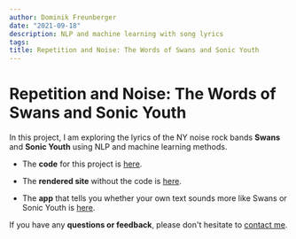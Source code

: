 ```yaml
---
author: Dominik Freunberger
date: "2021-09-18"
description: NLP and machine learning with song lyrics
tags:
title: Repetition and Noise: The Words of Swans and Sonic Youth
---
```


# Repetition and Noise: The Words of Swans and Sonic Youth

In this project, I am exploring the lyrics of the NY noise rock bands __Swans__ and __Sonic Youth__ using NLP  and machine learning methods.

- The __code__ for this project is [here](https://github.com/dmnkfr/sonic_youth/blob/main/sy_swans.Rmd).

- The __rendered site__ without the code is [here](https://dmnkfr.github.io/sonic_youth/).

- The __app__ that tells you whether your own text sounds more like Swans or Sonic Youth is [here](https://dmnkfr.shinyapps.io/Swans_Sonic_Youth/).

If you have any __questions or feedback__, please don't hesitate to [contact me](https://dmnkfr.netlify.app/).